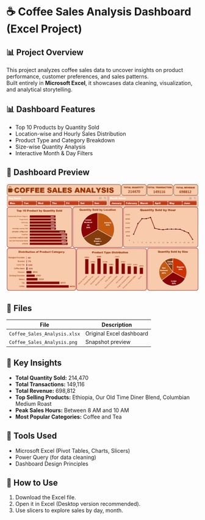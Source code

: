 # ☕ Coffee Sales Analysis Dashboard (Excel Project)

## 📊 Project Overview
This project analyzes coffee sales data to uncover insights on product performance, customer preferences, and sales patterns.  
Built entirely in **Microsoft Excel**, it showcases data cleaning, visualization, and analytical storytelling.

## 📊 Dashboard Features
- Top 10 Products by Quantity Sold  
- Location-wise and Hourly Sales Distribution  
- Product Type and Category Breakdown  
- Size-wise Quantity Analysis  
- Interactive Month & Day Filters  

## 📸 Dashboard Preview
![Coffee Sales Dashboard](./Coffee_Sales_Analysis.png)

## 📂 Files
| File | Description |
|------|-------------|
| `Coffee_Sales_Analysis.xlsx` | Original Excel dashboard |
| `Coffee_Sales_Analysis.png` | Snapshot preview |

## 🧠 Key Insights
- **Total Quantity Sold:** 214,470  
- **Total Transactions:** 149,116  
- **Total Revenue:** 698,812  
- **Top Selling Products:** Ethiopia, Our Old Time Diner Blend, Columbian Medium Roast  
- **Peak Sales Hours:** Between 8 AM and 10 AM  
- **Most Popular Categories:** Coffee and Tea  

## 🧰 Tools Used
- Microsoft Excel (Pivot Tables, Charts, Slicers)
- Power Query (for data cleaning)
- Dashboard Design Principles


## 🚀 How to Use
1. Download the Excel file.
2. Open it in Excel (Desktop version recommended).
3. Use slicers to explore sales by day, month.
